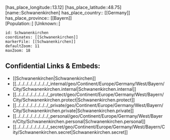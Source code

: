 ﻿---
location: [48.75,13.12] 
mapzoom: [7,12] 
mapmarker: city 
type: City
tags:
- geo/City


SpocWebEntityId: 34092
isDeleted: false
confidential: public

---
[has_place_longitude::13.12] 
[has_place_latitude::48.75] 
[name::Schwanenkirchen] 
has_place_country:: [[Germany]]  
has_place_province:: [[Bayern]]  
[Population::] 
[Unknown::] 


```leaflet
id: Schwanenkirchen
coordinates: [[Schwanenkirchen]] 
markerFile: [[Schwanenkirchen]] 
defaultZoom: 11 
maxZoom: 18
```


## Confidential Links & Embeds: 
- [[Schwanenkirchen|Schwanenkirchen]]  
- [[../../../../../../../../_internal/geo/Continent/Europe/Germany/West/Bayern/City/Schwanenkirchen.internal|Schwanenkirchen.internal]] 
- [[../../../../../../../../_protect/geo/Continent/Europe/Germany/West/Bayern/City/Schwanenkirchen.protect|Schwanenkirchen.protect]] 
- [[../../../../../../../../_private/geo/Continent/Europe/Germany/West/Bayern/City/Schwanenkirchen.private|Schwanenkirchen.private]] 
- [[../../../../../../../../_personal/geo/Continent/Europe/Germany/West/Bayern/City/Schwanenkirchen.personal|Schwanenkirchen.personal]] 
- [[../../../../../../../../_secret/geo/Continent/Europe/Germany/West/Bayern/City/Schwanenkirchen.secret|Schwanenkirchen.secret]] 
